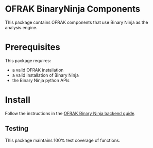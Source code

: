 # OFRAK BinaryNinja Components
This package contains OFRAK components that use Binary Ninja as the analysis engine.

# Prerequisites
This package requires:
- a valid OFRAK installation
- a valid installation of Binary Ninja
- the Binary Ninja python APIs

# Install
Follow the instructions in the [OFRAK Binary Ninja backend guide](https://ofrak.com/docs/user-guide/disassembler-backends/binary_ninja.html).

## Testing
This package maintains 100% test coverage of functions.
